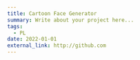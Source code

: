 ```yaml
---
title: Cartoon Face Generator
summary: Write about your project here...
tags:
  - PL
date: 2022-01-01
external_link: http://github.com
---
```

